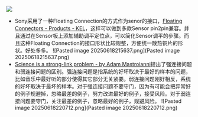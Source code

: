 ![](https://komarev.com/ghpvc/?username=liufinback_2025-06-18)
- Sony采用了一种Floating Connection的方式作为senor的接口，[Floating Connectors - Products - KEL](https://kelconnectors.com/products/floating-connectors/)，这样可以做到多款Sensor pin2pin兼容。并且通过在Sensor板上添加辅助调平定位点，可以简化Sensor调平的步骤。而且这种Floating Connection的接口形状比较规整，方便统一散热铜片的形状。好处多多。
![Pasted image 20250618215637.png](Pasted image 20250618215637.png)
- [Science is a strong-link problem - by Adam Mastroianni](https://www.experimental-history.com/p/science-is-a-strong-link-problem)提出了强连接问题和弱连接问题的区别。强连接问题是指系统的好坏取决于最好的样本的问题，比如音乐中最好听的部分使得其它部分无关紧要。弱连接问题刚好相反，系统的好坏取决于最坏的样本。对于强连接问题不要守门，因为有可能会把异常好的例子规避掉，忽略最差的例子，努力改进最好的例子，接受风险。对于弱连接问题要守门，关注最差的例子，忽略最好的例子，规避风险。
![Pasted image 20250618220712.png](Pasted image 20250618220712.png)




